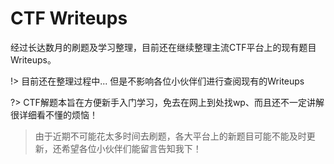 # CTF Writeups

经过长达数月的刷题及学习整理，目前还在继续整理主流CTF平台上的现有题目Writeups。

!> 目前还在整理过程中... 但是不影响各位小伙伴们进行查阅现有的Writeups

?> CTF解题本旨在方便新手入门学习，免去在网上到处找wp、而且还不一定讲解很详细看不懂的烦恼！

> 由于近期不可能花太多时间去刷题，各大平台上的新题目可能不能及时更新，还希望各位小伙伴们能留言告知我下！